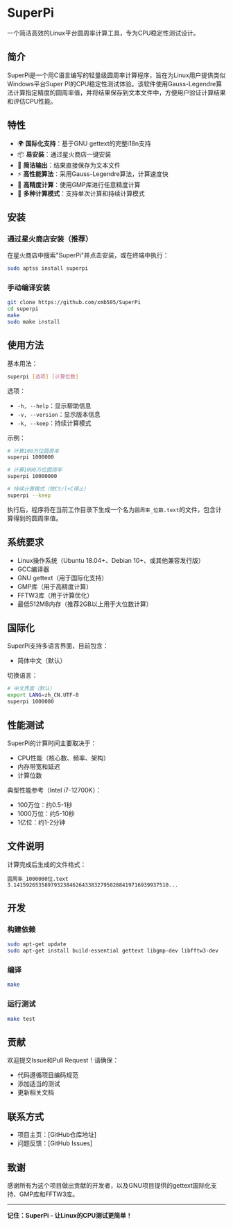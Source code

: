 # SuperPi

一个简洁高效的Linux平台圆周率计算工具，专为CPU稳定性测试设计。

## 简介

SuperPi是一个用C语言编写的轻量级圆周率计算程序，旨在为Linux用户提供类似Windows平台Super PI的CPU稳定性测试体验。该软件使用Gauss-Legendre算法计算指定精度的圆周率值，并将结果保存到文本文件中，方便用户验证计算结果和评估CPU性能。

## 特性

- 🌍 **国际化支持**：基于GNU gettext的完整i18n支持
- 📦 **易安装**：通过星火商店一键安装
- 📄 **简洁输出**：结果直接保存为文本文件
- ⚡ **高性能算法**：采用Gauss-Legendre算法，计算速度快
- 🧮 **高精度计算**：使用GMP库进行任意精度计算
- 🔧 **多种计算模式**：支持单次计算和持续计算模式

## 安装

### 通过星火商店安装（推荐）

在星火商店中搜索"SuperPi"并点击安装，或在终端中执行：

```bash
sudo aptss install superpi
```

### 手动编译安装

```bash
git clone https://github.com/xmb505/SuperPi
cd superpi
make
sudo make install
```

## 使用方法

基本用法：
```bash
superpi [选项] [计算位数]
```

选项：
- `-h, --help`：显示帮助信息
- `-v, --version`：显示版本信息
- `-k, --keep`：持续计算模式

示例：
```bash
# 计算100万位圆周率
superpi 1000000

# 计算1000万位圆周率
superpi 10000000

# 持续计算模式（按Ctrl+C停止）
superpi --keep
```

执行后，程序将在当前工作目录下生成一个名为`圆周率_位数.text`的文件，包含计算得到的圆周率值。

## 系统要求

- Linux操作系统（Ubuntu 18.04+、Debian 10+、或其他兼容发行版）
- GCC编译器
- GNU gettext（用于国际化支持）
- GMP库（用于高精度计算）
- FFTW3库（用于计算优化）
- 最低512MB内存（推荐2GB以上用于大位数计算）

## 国际化

SuperPi支持多语言界面，目前包含：
- 简体中文（默认）

切换语言：
```bash
# 中文界面（默认）
export LANG=zh_CN.UTF-8
superpi 1000000
```

## 性能测试

SuperPi的计算时间主要取决于：
- CPU性能（核心数、频率、架构）
- 内存带宽和延迟
- 计算位数

典型性能参考（Intel i7-12700K）：
- 100万位：约0.5-1秒
- 1000万位：约5-10秒
- 1亿位：约1-2分钟

## 文件说明

计算完成后生成的文件格式：
```
圆周率_1000000位.text
3.14159265358979323846264338327950288419716939937510...
```

## 开发

### 构建依赖

```bash
sudo apt-get update
sudo apt-get install build-essential gettext libgmp-dev libfftw3-dev
```

### 编译

```bash
make
```

### 运行测试

```bash
make test
```

## 贡献

欢迎提交Issue和Pull Request！请确保：
- 代码遵循项目编码规范
- 添加适当的测试
- 更新相关文档

## 联系方式

- 项目主页：[GitHub仓库地址]
- 问题反馈：[GitHub Issues]

## 致谢

感谢所有为这个项目做出贡献的开发者，以及GNU项目提供的gettext国际化支持、GMP库和FFTW3库。

---

**记住：SuperPi - 让Linux的CPU测试更简单！**
